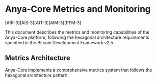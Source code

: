 # Anya-Core Metrics and Monitoring

[AIR-3][AIS-3][AIT-3][AIM-3][PFM-3]

This document describes the metrics and monitoring capabilities of the Anya-Core platform, following the hexagonal architecture requirements specified in the Bitcoin Development Framework v2.5.

## Metrics Architecture

Anya-Core implements a comprehensive metrics system that follows the hexagonal architecture pattern: 